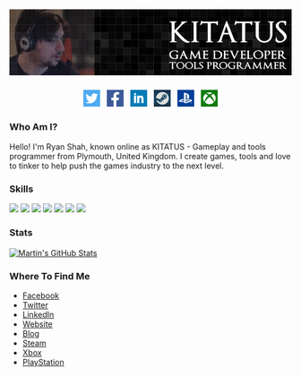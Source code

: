 ## <p align='center'> [![KITATUS' header](https://github.com/KITATUS/KITATUS/blob/master/gh-bannner-light.png)](https://kitatusandfriends.co.uk) </p>

<p align='center'>
<a href="https://twitter.com/KITATUSxFriends"><img height="30" src="https://github.com/KITATUS/KITATUS/blob/master/twitter.png?raw=true"></a>&nbsp;&nbsp;
<a href="https://www.facebook.com/ryan.shah.39794"><img height="30" src="https://github.com/KITATUS/KITATUS/blob/master/facebook.png?raw=true"></a>&nbsp;&nbsp;
<a href="https://www.linkedin.com/in/ryan-shah-ue4/"><img height="30" src="https://github.com/KITATUS/KITATUS/blob/master/linkedin.png?raw=true"></a>&nbsp;&nbsp;
<a href="https://steamcommunity.com/id/KITATUS"><img height="30" src="https://github.com/KITATUS/KITATUS/blob/master/steam.png?raw=true"></a>&nbsp;&nbsp;
<a href="https://my.playstation.com/profile/KITATUS"><img height="30" src="https://github.com/KITATUS/KITATUS/blob/master/PS.png?raw=true"></a>&nbsp;&nbsp;
<a href="http://live.xbox.com/Profile?Gamertag=KITATUS"><img height="30" src="https://github.com/KITATUS/KITATUS/blob/master/xbox.png?raw=true"></a>

</p>

### Who Am I?
Hello! I'm Ryan Shah, known online as KITATUS - Gameplay and tools programmer from Plymouth, United Kingdom. I create games, tools and love to tinker to help push the games industry to the next level.

### Skills
![](https://badgen.net/badge/UnrealEngine4/Professional/green)
![](https://badgen.net/badge/Unity/Intermediate/yellow)
![](https://badgen.net/badge/C++/Professional/green)
![](https://badgen.net/badge/CSharp/Professional/green)
![](https://badgen.net/badge/3DModelleing/Hobbyist/red)
![](https://badgen.net/badge/Writing/Professional/green)
![](https://badgen.net/badge/Animation/Hobbyist/yellow)

### Stats

<a href="https://github.com/KITATUS/KITATUS">
  <img align="center" src="https://github-readme-stats.vercel.app/api?username=KITATUS&show_icons=true&line_height=27&count_private=true&title_color=ffffff&text_color=c9cacc&icon_color=2bbc8a&bg_color=1d1f21" alt="Martin's GitHub Stats" />
</a>

### Where To Find Me
- [Facebook](https://www.facebook.com/ryan.shah.39794) 
- [Twitter](https://twitter.com/KITATUSxFriends) 
- [LinkedIn](https://www.linkedin.com/in/ryan-shah-ue4/)
- [Website](https://kitatusandfriends.co.uk/)
- [Blog](https://medium.com/kitatus)
- [Steam](https://steamcommunity.com/id/KITATUS)
- [Xbox](http://live.xbox.com/Profile?Gamertag=KITATUS)
- [PlayStation](https://my.playstation.com/profile/KITATUS)
